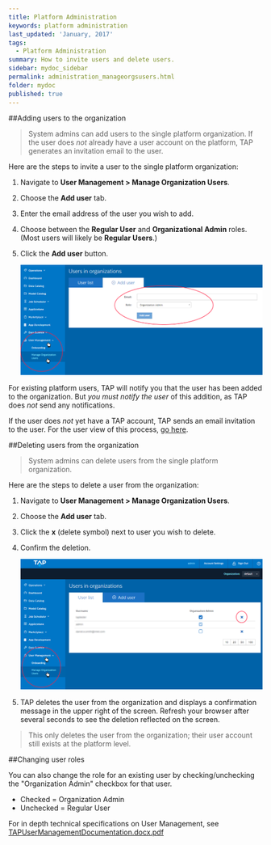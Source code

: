 ```yaml
---
title: Platform Administration
keywords: platform administration
last_updated: 'January, 2017'
tags:
  - Platform Administration
summary: How to invite users and delete users. 
sidebar: mydoc_sidebar
permalink: administration_manageorgsusers.html
folder: mydoc
published: true
---
```


##Adding users to the organization

> System admins can add users to the single platform organization. If the user does *not* already have a user account on the platform, TAP generates an invitation email to the user.

Here are the steps to invite a user to the single platform organization: 

1. Navigate to **User Management > Manage Organization Users**.

2. Choose the **Add user** tab.

3. Enter the email address of the user you wish to add.

4. Choose between the **Regular User** and **Organizational Admin** roles. (Most users will likely be **Regular Users**.)

5. Click the **Add user** button.  
  
     ![](/images/PlatformAdmin_Add_User_v8.png)  
  
For existing platform users, TAP will notify you that the user has been added to the organization. But *you must notify the user* of this addition, as TAP does *not* send any notifications.

If the user does *not* yet have a TAP account, TAP sends an email invitation to the user. For the user view of this process, [go here](/Account-Access/acctaccess_accessing.md).

##Deleting users from the organization

> System admins can delete users from the single platform organization.

Here are the steps to delete a user from the organization:

1. Navigate to **User Management > Manage Organization Users**.

2. Choose the **Add user** tab.

3. Click the **x** (delete symbol) next to user you wish to delete.

4. Confirm the deletion.  

     ![](/images/PlatformAdmin_Delete_User_v8.png)

5. TAP deletes the user from the organization and displays a confirmation message in the upper right of the screen. Refresh your browser after several seconds to see the deletion reflected on the screen.

>This only deletes the user from the organization; their user account still exists at the platform level.

##Changing user roles

You can also change the role for an existing user by checking/unchecking the "Organization Admin" checkbox for that user.
* Checked = Organization Admin
* Unchecked = Regular User

For in depth technical specifications on User Management, see [TAPUserManagementDocumentation.docx.pdf](/pdfs/TAPUserManagementDocumentation.docx.pdf)
